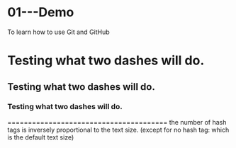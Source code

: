 # 01---Demo
To learn how to use Git and GitHub
# Testing what two dashes will do.
## Testing what two dashes will do.
### Testing what two dashes will do.
=======================================
the number of hash tags is inversely proportional to the text size. (except for no hash tag: which is the default text size)
